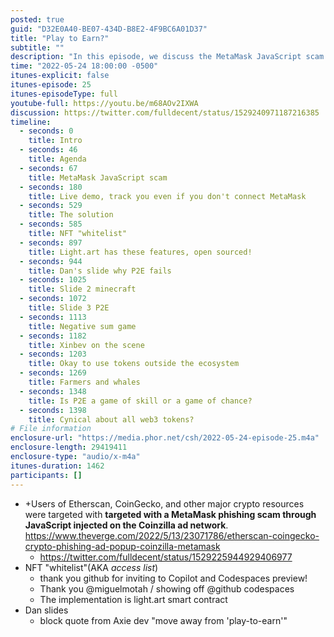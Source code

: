 ```yaml
---
posted: true
guid: "D32E0A40-BE07-434D-B8E2-4F9BC6A01D37"
title: "Play to Earn?"
subtitle: ""
description: "In this episode, we discuss the MetaMask JavaScript scam and the solution to it, as well as the concept of NFT \"whitelist\" and why \"play-to-earn\" games fail."
time: "2022-05-24 18:00:00 -0500"
itunes-explicit: false
itunes-episode: 25
itunes-episodeType: full
youtube-full: https://youtu.be/m68AOv2IXWA
discussion: https://twitter.com/fulldecent/status/1529240971187216385
timeline:
  - seconds: 0
    title: Intro
  - seconds: 46
    title: Agenda
  - seconds: 67
    title: MetaMask JavaScript scam
  - seconds: 180
    title: Live demo, track you even if you don't connect MetaMask
  - seconds: 529
    title: The solution
  - seconds: 585
    title: NFT "whitelist"
  - seconds: 897
    title: Light.art has these features, open sourced!
  - seconds: 944
    title: Dan's slide why P2E fails
  - seconds: 1025
    title: Slide 2 minecraft
  - seconds: 1072
    title: Slide 3 P2E
  - seconds: 1113
    title: Negative sum game
  - seconds: 1182
    title: Xinbev on the scene
  - seconds: 1203
    title: Okay to use tokens outside the ecosystem
  - seconds: 1269
    title: Farmers and whales
  - seconds: 1348
    title: Is P2E a game of skill or a game of chance?
  - seconds: 1398
    title: Cynical about all web3 tokens?
# File information
enclosure-url: "https://media.phor.net/csh/2022-05-24-episode-25.m4a"
enclosure-length: 29419411
enclosure-type: "audio/x-m4a"
itunes-duration: 1462
participants: []
---
```

<!--end of quick notes-->

- +Users of Etherscan, CoinGecko, and other major crypto resources were targeted with **targeted with a MetaMask phishing scam through JavaScript injected on the Coinzilla ad network**. https://www.theverge.com/2022/5/13/23071786/etherscan-coingecko-crypto-phishing-ad-popup-coinzilla-metamask
  - https://twitter.com/fulldecent/status/1529225944929406977
- NFT "whitelist"(AKA *access list*)
  - thank you github for inviting to Copilot and Codespaces preview!
  - Thank you @miguelmotah / showing off @github codespaces
  - The implementation is light.art smart contract
- Dan slides
  - block quote from Axie dev "move away from 'play-to-earn'"